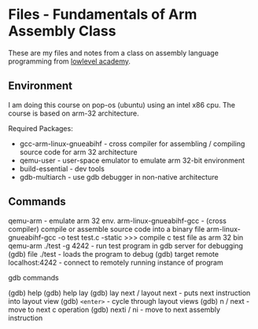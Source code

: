 # Files - Fundamentals of Arm Assembly Class

These are my files and notes from a class on assembly language programming from [lowlevel academy](lowlevel.academy).

## Environment

I am doing this course on pop-os (ubuntu) using an intel x86 cpu.  The course is based on arm-32 architecture.

Required Packages:

- gcc-arm-linux-gnueabihf - cross compiler for assembling / compiling source code for arm 32 architecture
- qemu-user - user-space emulator to emulate arm 32-bit environment
- build-essential - dev tools
- gdb-multiarch - use gdb debugger in non-native architecture

## Commands

qemu-arm - emulate arm 32 env.
arm-linux-gnueabihf-gcc - (cross compiler) compile or assemble source code into a binary file
arm-linux-gnueabihf-gcc -o test test.c -static >>> compile c test file as arm 32 bin
qemu-arm ./test -g 4242 - run test program in gdb server for debugging
(gdb) file ./test - loads the program to debug
(gdb) target remote localhost:4242 - connect to remotely running instance of program

gdb commands

(gdb) help
(gdb) help lay
(gdb) lay next / layout next - puts next instruction into layout view
(gdb) `<enter>` - cycle through layout views
(gdb) n / next - move to next c operation
(gdb) nexti / ni - move to next assembly instruction

